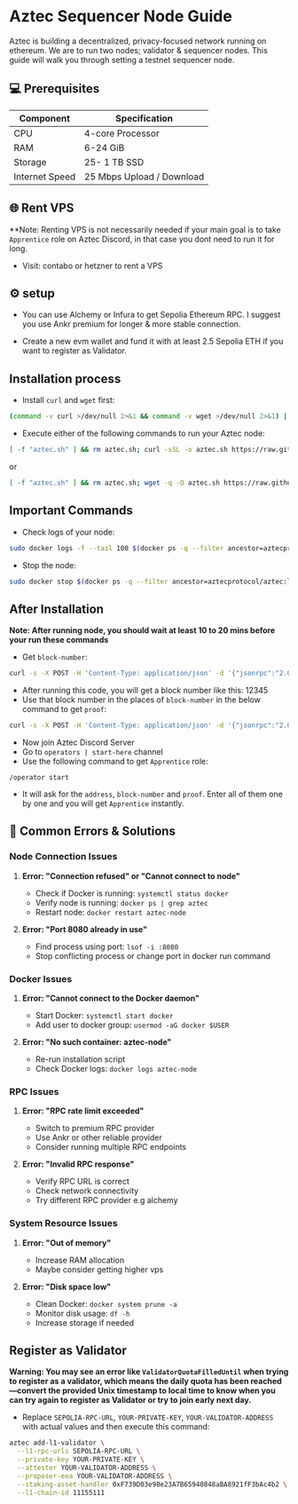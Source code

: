 # Aztec Sequencer Node Guide

Aztec is building a decentralized, privacy-focused network running on ethereum. We are to run two nodes; validator & sequencer nodes. This guide will walk you through setting a testnet sequencer node.

## 💻 Prerequisites

| Component      | Specification             |
| -------------- | ------------------------- |
| CPU            | 4-core Processor          |
| RAM            | 6-24 GiB                  |
| Storage        | 25- 1 TB SSD              |
| Internet Speed | 25 Mbps Upload / Download |

## 🌐 Rent VPS

**Note: Renting VPS is not necessarily needed if your main goal is to take `Apprentice` role on Aztec Discord, in that case you dont need to run it for long.

* Visit: contabo or hetzner to rent a VPS

## ⚙️ setup

* You can use Alchemy or Infura to get Sepolia Ethereum RPC. I suggest you use Ankr premium for longer & more stable connection.

* Create a new evm wallet and fund it with at least 2.5 Sepolia ETH if you want to register as Validator.


##  Installation process

* Install `curl` and `wget` first:
```bash
(command -v curl >/dev/null 2>&1 && command -v wget >/dev/null 2>&1) || sudo apt-get update; command -v curl >/dev/null 2>&1 || sudo apt-get install -y curl; command -v wget >/dev/null 2>&1 || sudo apt-get install -y wget
```

* Execute either of the following commands to run your Aztec node:
```bash
[ -f "aztec.sh" ] && rm aztec.sh; curl -sSL -o aztec.sh https://raw.githubusercontent.com/zunxbt/aztec-sequencer-node/main/aztec.sh && chmod +x aztec.sh && ./aztec.sh
```

or

```bash
[ -f "aztec.sh" ] && rm aztec.sh; wget -q -O aztec.sh https://raw.githubusercontent.com/zunxbt/aztec-sequencer-node/main/aztec.sh && chmod +x aztec.sh && ./aztec.sh
```

## Important Commands

* Check logs of your node:
```bash
sudo docker logs -f --tail 100 $(docker ps -q --filter ancestor=aztecprotocol/aztec:latest | head -n 1)
```

* Stop the node:
```bash
sudo docker stop $(docker ps -q --filter ancestor=aztecprotocol/aztec:latest | head -n 1)
```

##  After Installation

**Note: After running node, you should wait at least 10 to 20 mins before your run these commands**

* Get `block-number`:
```bash
curl -s -X POST -H 'Content-Type: application/json' -d '{"jsonrpc":"2.0","method":"node_getL2Tips","params":[],"id":67}' http://localhost:8080 | jq -r '.result.proven.number'
```

* After running this code, you will get a block number like this: 12345
* Use that block number in the places of `block-number` in the below command to get `proof`:
```bash
curl -s -X POST -H 'Content-Type: application/json' -d '{"jsonrpc":"2.0","method":"node_getArchiveSiblingPath","params":["block-number","block-number"],"id":67}' http://localhost:8080 | jq -r ".result"
```

* Now join Aztec Discord Server
* Go to  `operators | start-here` channel
* Use the following command to get `Apprentice` role:
```
/operator start
```

* It will ask for the `address`, `block-number` and `proof`. Enter all of them one by one and you will get `Apprentice` instantly.

## 🔧 Common Errors & Solutions

### Node Connection Issues
1. **Error: "Connection refused" or "Cannot connect to node"**
   - Check if Docker is running: `systemctl status docker`
   - Verify node is running: `docker ps | grep aztec`
   - Restart node: `docker restart aztec-node`

2. **Error: "Port 8080 already in use"**
   - Find process using port: `lsof -i :8080`
   - Stop conflicting process or change port in docker run command

### Docker Issues
1. **Error: "Cannot connect to the Docker daemon"**
   - Start Docker: `systemctl start docker`
   - Add user to docker group: `usermod -aG docker $USER`

2. **Error: "No such container: aztec-node"**
   - Re-run installation script
   - Check Docker logs: `docker logs aztec-node`

### RPC Issues
1. **Error: "RPC rate limit exceeded"**
   - Switch to premium RPC provider
   - Use Ankr or other reliable provider
   - Consider running multiple RPC endpoints

2. **Error: "Invalid RPC response"**
   - Verify RPC URL is correct
   - Check network connectivity
   - Try different RPC provider e.g alchemy

### System Resource Issues
1. **Error: "Out of memory"**
   - Increase RAM allocation
   - Maybe consider getting higher vps

2. **Error: "Disk space low"**
   - Clean Docker: `docker system prune -a`
   - Monitor disk usage: `df -h`
   - Increase storage if needed

## Register as Validator

**Warning: You may see an error like `ValidatorQuotaFilledUntil` when trying to register as a validator, which means the daily quota has been reached—convert the provided Unix timestamp to local time to know when you can try again to register as Validator or try to join early next day.**

* Replace `SEPOLIA-RPC-URL`, `YOUR-PRIVATE-KEY`, `YOUR-VALIDATOR-ADDRESS` with actual values and then execute this command:
```bash
aztec add-l1-validator \
  --l1-rpc-urls SEPOLIA-RPC-URL \
  --private-key YOUR-PRIVATE-KEY \
  --attester YOUR-VALIDATOR-ADDRESS \
  --proposer-eoa YOUR-VALIDATOR-ADDRESS \
  --staking-asset-handler 0xF739D03e98e23A7B65940848aBA8921fF3bAc4b2 \
  --l1-chain-id 11155111
``` 